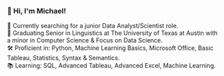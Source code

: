 ### 👋 Hi, I'm Michael!

🔭 Currently searching for a junior Data Analyst/Scientist role.<br/>
🏫 Graduating Senior in Linguistics at The University of Texas at Austin with a minor in Computer Science & Focus on Data Science.<br/>
🛠️ Proficient in: Python, Machine Learning Basics, Microsoft Office, Basic Tableau, Statistics, Syntax & Semantics.<br/>
📚 Learning: SQL, Advanced Tableau, Advanced Excel, Machine Learning.<br/>

